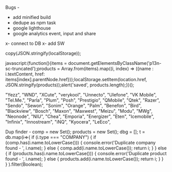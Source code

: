 Bugs -
- add minified build
- dedupe as npm task
- google lighthouse
- google analytics event, input and share

x- connect to DB
x- add SW

copy(JSON.stringify(localStorage));

javascript:(function(){items = document.getElementsByClassName('p13n-sc-truncated');products = Array.from(items).map((i, index) => ({name : i.textContent, href: items[index].parentNode.href}));localStorage.setItem(location.href, JSON.stringify(products));alert('saved', products.length);})();

  "Yezz",
  "WND",
  "XCute",
  "verykool",
    "Unnecto",
      "Ulefone",
  "VK Mobile",
    "Tel.Me.",
        "Parla",
      "Plum",
      "Posh",
      "Prestigio",
      "QMobile",
      "Qtek",
      "Razer",
        "Sendo",
        "Sewon",
          "Sonim",
            "Orange",
            "Palm",
                  "Benefon",
                  "Bird",
                "Blackview",
              "Bosch",
                "Maxon",
                "Maxwest",
                "Meizu",
                  "Modu",
                    "MWg",
                      "Neonode",
                      "NIU",
                        "Chea",
                          "Emporia",
                          "Energizer",
                            "Eten",
                              "Icemobile",
                              "Infinix",
                              "Innostream",
                              "iNQ",
                                "Kyocera",
                                  "LeEco",


Dup finder -
comp = new Set();
products = new Set();
dbg = [];
t = db.map(i=>{
    if (i.type === "COMPANY") {
        if (comp.has(i.name.toLowerCase())) {
            console.error('Duplicate company found - ', i.name);
        } else {
            comp.add(i.name.toLowerCase());
            return i;
        }
    } else {
        if (products.has(i.name.toLowerCase())) {
            console.error('Duplicate product found - ', i.name);
        } else {
            products.add(i.name.toLowerCase());
            return i;
        }
    }
}
).filter(Boolean);

